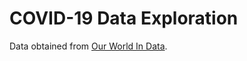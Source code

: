 # COVID-19 Data Exploration

Data obtained from <a href = 'https://ourworldindata.org/covid-deaths'>Our World In Data</a>.
